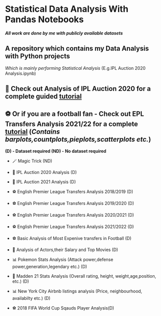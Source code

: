 # Statistical Data Analysis With Pandas Notebooks

***All work are done by me with publicly available datasets***

## A repository which contains my Data Analysis with Python projects

*Which is mainly performing Statistical Analysis* (E.g.IPL Auction 2020 Analysis.ipynb)

## 🏏 Check out Analysis of IPL Auction 2020 for a complete guided [tutorial](https://github.com/Thesavagecoder7784/PythonNotebooks/blob/master/Analysis%20of%20IPL%20Auction%202020.ipynb)
## ⚽️ Or if you are a football fan - Check out EPL Transfers Analysis 2021/22 for a complete [tutorial](https://github.com/Thesavagecoder7784/Statistical-Data-Analysis-With-Pandas/blob/master/English%20Premier%20League%20Transfers%20Analysis%202021-22.ipynb) (***Contains barplots,countplots,pieplots,scatterplots etc.***)

**(D) - Dataset required  (ND) - No dataset required**

- 🪄 Magic Trick (ND)
 
- 🏏 IPL Auction 2020 Analysis (D)

- 🏏 IPL Auction 2021 Analysis (D)

- ⚽️ English Premier League Transfers Analysis 2018/2019 (D)
  
- ⚽️ English Premier League Transfers Analysis 2019/2020 (D)

- ⚽️ English Premier League Transfers Analysis 2020/2021 (D)

- ⚽️ English Premier League Transfers Analysis 2021/2022 (D)
  
- ⚽️ Basic Analysis of Most Expenive transfers in Football (D)
  
- 🎥 Analysis of Actors,their Salary and Top Movies (D)

- 📊 Pokemon Stats Analysis (Attack power,defense power,generation,legendary etc.) (D)

- 🏈 Madden 21 Stats Analysis (Overall rating, height, weight,age,position, etc.) (D)

- 📊 New York City Airbnb listings analysis (Price, neighbourhood, availabilty etc.) (D)

- ⚽️ 2018 FIFA World Cup Sqauds Player Analysis(D)
